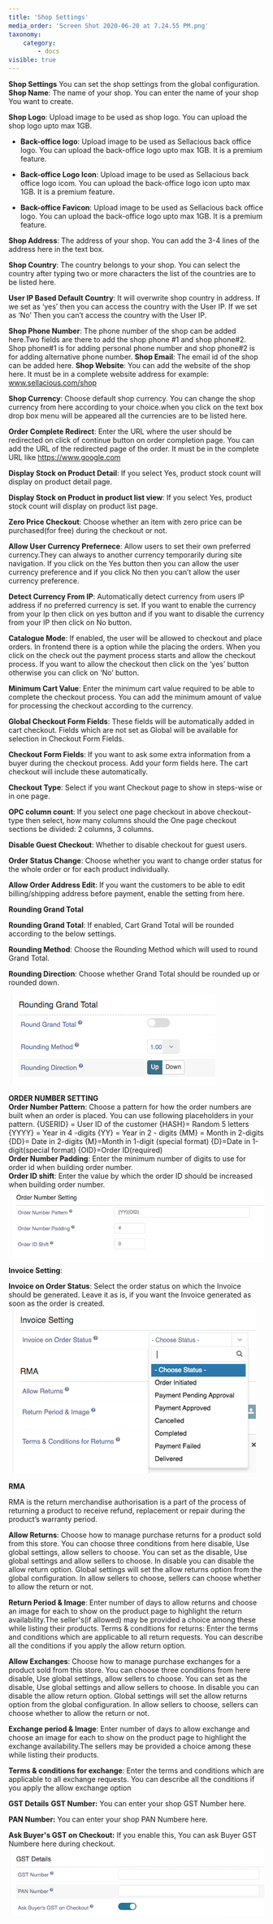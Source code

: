 ```yaml
---
title: 'Shop Settings'
media_order: 'Screen Shot 2020-06-20 at 7.24.55 PM.png'
taxonomy:
    category:
        - docs
visible: true
---
```


**Shop Settings**
You can set the shop settings from the global configuration.
**Shop Name**: The name of your shop. You can enter the name of your shop You  want to create.

**Shop Logo**: Upload image to be used as shop logo. You can upload the shop logo upto max 1GB. 

* **Back-office logo**: Upload image to be used as Sellacious back office logo. You can upload the back-office logo upto max 1GB. It is a premium feature.

* **Back-office Logo Icon**: Upload image to be used as Sellacious back office logo icom. You can upload the back-office logo icon upto max 1GB. It is a premium feature.

* **Back-office Favicon**: Upload image to be used as Sellacious back office logo. You can upload the back-office logo upto max 1GB. It is a premium feature.

**Shop Address**: The address of your shop. You can add the 3-4 lines of the address here in the text box.

**Shop Country**: The country belongs to your shop. You can select the country after typing two or more characters the list of the countries are to be listed here.

**User IP Based Default Country**: It will overwrite shop country in address. If we set as ‘yes’ then you can access the country with the User IP. If we set as ‘No’ Then you can’t access the country with the User IP. 

**Shop Phone Number**: The phone number of the shop can be added here.Two fields are there to add the shop phone #1 and shop phone#2. Shop phone#1 is for adding personal phone number and shop phone#2 is for adding alternative phone number.
**Shop Email**: The email id of the shop can be added here.
**Shop Website**: You can add the website of the shop here. It must be in a complete website address for example: www.sellacious.com/shop

**Shop Currency**: Choose default shop currency. You can change the shop currency from here according to your choice.when you click on the text box drop box menu will be appeared all the currencies are to be listed here.

**Order Complete Redirect**: Enter the URL where the user should be redirected on click of continue button on order completion page. You can add the URL of the redirected page of the order. It must be in the complete URL like https://www.google.com

**Display Stock on Product Detail**: If you select Yes, product stock count will display on product detail page.

**Display Stock on Product in product list view**: If you select Yes, product stock count will display on product list page.

**Zero Price Checkout**: Choose whether an item with zero price can be purchased(for free) during the checkout or not.

**Allow User Currency Prefernece**: Allow users to set their own preferred currency.They can always  to another currency temporarily during site navigation. If you click on the Yes button then you can allow the user currency preference and if you click No then you can’t allow the user currency preference.

**Detect Currency From IP**: Automatically detect currency from users IP address if no preferred currency is set. If you want to enable the currency from your Ip then click on yes button and if you want to disable the currency from your IP then click on No button.

**Catalogue Mode**: If enabled, the user will be allowed to checkout and place orders. In frontend there is a option while the placing the orders. When you click on the check out the payment process starts and allow the checkout process. If you want to allow the checkout then click on the ‘yes’ button otherwise you can click on ‘No’ button.

**Minimum Cart Value**: Enter the minimum cart value required to be able to complete the checkout process. You can add the minimum amount of value for processing the checkout according to the currency.

**Global Checkout Form Fields**: These fields will be automatically added in cart checkout. Fields which are not set as Global will be available for selection in Checkout Form Fields.

**Checkout Form Fields**: If you want to ask some extra information from a buyer during the checkout process. Add your form fields here. The cart checkout will include these automatically.

**Checkout Type**: Select if you want Checkout page to show in steps-wise or in one page.

**OPC column count**: If you select one page checkout in above checkout-type then select, how many columns should the One page checkout sections be divided: 2 columns, 3 columns.

**Disable Guest Checkout**: Whether to disable checkout for guest users.

**Order Status Change**: Choose whether you want to change order status for the whole order or for each product individually.

**Allow Order Address Edit**: If you want the customers to be able to edit billing/shipping address before payment, enable the setting from here.

**Rounding Grand Total**

**Rounding Grand Total**: If enabled, Cart Grand Total will be rounded according to the below settings.

**Rounding Method**: Choose the Rounding Method which will used to round Grand Total.

**Rounding Direction**: Choose whether Grand Total should be rounded up or rounded down.

![](Screen%20Shot%202020-06-20%20at%207.24.55%20PM.png)

**ORDER NUMBER SETTING**
<br>**Order Number Pattern**: Choose a pattern for how the order numbers are built when an order is placed. You can use following placeholders in your pattern.
{USERID} = User ID of the customer
{HASH}= Random 5 letters
{YYYY} = Year in 4 -digits
{YY} = Year in 2 - digits
{MM} = Month in 2-digits
{DD}= Date in 2-digits
{M}=Month in 1-digit (special format)
{D}=Date in 1-digit(special format)
{OID}=Order ID(required)
<br>**Order Number Padding**: Enter the minimum number of digits to use for order id when building order number.
<br>**Order ID shift**:  Enter the value by which the order ID should be increased when building order number.
![](Screen%20Shot%202020-06-20%20at%207.26.51%20PM.png)

**Invoice Setting**:

**Invoice on Order Status**: Select the order status on which the Invoice should be generated. Leave it as is, if you want the Invoice generated as soon as the order is created.
![](Screen%20Shot%202020-06-20%20at%207.29.48%20PM.png)

**RMA**

RMA is the return merchandise authorisation is a part of the process of returning a product to receive refund, replacement or repair during the product’s warranty period.

**Allow Returns**: Choose how to manage purchase returns for a product sold from this store. You can choose three conditions from here disable, Use global settings, allow sellers to choose. You can set as the disable, Use global settings and allow sellers to choose. In disable you can disable the allow return option. Global settings will set the allow returns option from the global configuration. In allow sellers to choose, sellers can choose whether to allow the return or not.

**Return Period & Image**: Enter number of days to allow returns and choose an image for each to show on the product page to highlight the return availability.The seller's(if allowed) may be provided a choice among these while listing their products.
Terms & conditions for returns: Enter the terms and conditions which are applicable to all return requests. You can describe all the conditions if you apply the allow return option.

**Allow Exchanges**: Choose how to manage purchase exchanges for a product sold from this store. You can choose three conditions from here disable, Use global settings, allow sellers to choose. You can set as the disable, Use global settings and allow sellers to choose. In disable you can disable the allow return option. Global settings will set the allow returns option from the global configuration. In allow sellers to choose, sellers can choose whether to allow the return or not.

**Exchange period & Image**: Enter number of days to allow exchange and choose an image for each to show on the product page to highlight the exchange availability.The sellers may be provided a choice among these while listing their products.

**Terms & conditions for exchange**: Enter the terms and conditions which are applicable to all exchange requests. You can describe all the conditions if you apply the allow exchange option

**GST Details**
**GST Number:** You can enter your shop GST Number here.

**PAN Number:** You can enter your shop PAN Numbere here.

**Ask Buyer's GST on Checkout:** If you enable this, You can ask Buyer GST Numbere here during checkout.![](Screen%20Shot%202020-06-22%20at%205.20.47%20PM.png)